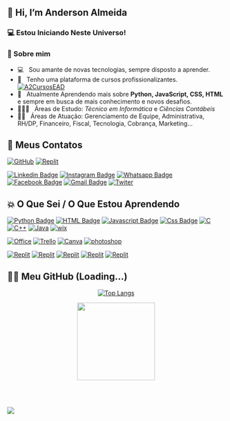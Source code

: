 ## 👋 Hi, I’m Anderson Almeida

### 💻 Estou Iniciando Neste Universo!

<h3> 👨 Sobre mim </h3>

- 💻 &nbsp; Sou amante de novas tecnologias, sempre disposto a aprender.
- 💼 &nbsp; Tenho uma plataforma de cursos profissionalizantes. [![A2CursosEAD](https://img.shields.io/badge/website-000000?style=for-the-badge&logo=About.me&logoColor=white&link=https://github.com/Anderson-Pontes94)](https://a2cursosead.com.br/)
- 🌱 &nbsp; Atualmente Aprendendo mais sobre **Python, JavaScript, CSS, HTML** e sempre em busca de mais conhecimento e novos desafios.
- 👨🏻‍🎓 &nbsp; Áreas de Estudo: *Técnico em Informática* e *Ciências Contábeis*
- 🤜🏻 &nbsp; Áreas de Atuação: Gerenciamento de Equipe, Administrativa, RH/DP, Financeiro, Fiscal, Tecnologia, Cobrança, Marketing...  

## 📲 Meus Contatos

[![GitHub](https://img.shields.io/badge/GitHub-100000?style=for-the-badge&logo=github&logoColor=white&link=https://github.com/Anderson-Pontes94)](https://github.com/Anderson-Pontes94)
[![Replit](https://img.shields.io/badge/replit-667881?style=for-the-badge&logo=replit&logoColor=white&link=https://github.com/Anderson-Pontes94)](https://replit.com/@14282492732)

[![Linkedin Badge](https://img.shields.io/badge/-Linkedin-blue?style=for-the-badge&logo=Linkedin&logoColor=white&link=https://github.com/Anderson-Pontes94)](https://www.linkedin.com/in/anderson-almeida-270b8633/)
[![Instagram Badge](https://img.shields.io/badge/-instagram-red?style=for-the-badge&logo=instagram&logoColor=white&link=https://github.com/Anderson-Pontes94)](https://www.instagram.com/andersonpontesalmeida/)
[![Whatsapp Badge](https://img.shields.io/badge/WhatsApp-25D366?style=for-the-badge&logo=whatsapp&logoColor=white&link=https://github.com/Anderson-Pontes94)](https://wa.me/27999485580)
[![Facebook Badge](https://img.shields.io/badge/-Facebook-blue?style=for-the-badge&logo=Facebook&logoColor=white&link=https://github.com/Anderson-Pontes94)](https://www.facebook.com/andersonpontesalmeida)
[![Gmail Badge](https://img.shields.io/badge/Gmail-D14836?style=for-the-badge&logo=gmail&logoColor=white&link=https://github.com/Anderson-Pontes94)](anderson.pontes.a@gmail.com)
[![Twiter](https://img.shields.io/badge/Twitter-1DA1F2?style=for-the-badge&logo=twitter&logoColor=white&link=https://github.com/Anderson-Pontes94)](https://twitter.com/andersonpontes_)

</h4>

## 💥 O Que Sei / O Que Estou Aprendendo

[![Python Badge](https://img.shields.io/badge/Python-3776AB?style=for-the-badge&logo=python&logoColor=white)]()
[![HTML Badge](https://img.shields.io/badge/HTML-239120?style=for-the-badge&logo=html5&logoColor=white)]()
[![Javascript Badge](https://img.shields.io/badge/Javascript-F7DF1E?style=for-the-badge&logo=javascript&logoColor=white)]()
[![Css Badge](https://img.shields.io/badge/CSS-239120?style=for-the-badge&logo=css3&logoColor=white)]()
[![C](https://img.shields.io/badge/C-00599C?style=for-the-badge&logo=c&logoColor=white)]()
[![C++](https://img.shields.io/badge/C%2B%2B-00599C?style=for-the-badge&logo=c%2B%2B&logoColor=white)]()
[![Java](https://img.shields.io/badge/Java-ED8B00?style=for-the-badge&logo=java&logoColor=white)]()
[![wix](https://img.shields.io/badge/Wix-000?style=for-the-badge&logo=wix&logoColor=white)]()

[![Office](https://img.shields.io/badge/Microsoft_Office-D83B01?style=for-the-badge&logo=microsoft-office&logoColor=white)]()
[![Trello](https://img.shields.io/badge/Trello-0052CC?style=for-the-badge&logo=trello&logoColor=white)]()
[![Canva](https://img.shields.io/badge/Canva-%2300C4CC.svg?&style=for-the-badge&logo=Canva&logoColor=white)]()
[![photoshop](https://aleen42.github.io/badges/src/photoshop.svg)]()

[![Replit](https://img.shields.io/badge/iOS-000000?style=for-the-badge&logo=ios&logoColor=white)]()
[![Replit](https://img.shields.io/badge/Android-3DDC84?style=for-the-badge&logo=android&logoColor=white)]()
[![Replit](https://img.shields.io/badge/Linux-FCC624?style=for-the-badge&logo=linux&logoColor=black)]()
[![Replit](https://img.shields.io/badge/Windows-0078D6?style=for-the-badge&logo=windows&logoColor=white)]()
[![Replit](https://img.shields.io/badge/Windows_XP-003399?style=for-the-badge&logo=windows-xp&logoColor=white)]()


## ✍🏼 Meu GitHub (Loading...)

<div align="center">

[![Top Langs](https://github-readme-stats.vercel.app/api/top-langs/?username=Anderson-Pontes94&layout=compact)](https://github.com/Anderson-Pontes94/github-readme-stats)

</div>

<div align="center">
  <a href="https://github.com/Anderson-Pontes94">
  <img height="180em" src="https://github-readme-stats.vercel.app/api?username=Anderson-Pontes94&show_icons=true&theme=dark&include_all_commits=true&count_private=true"/>
</div>

<br><br>

<div>
    <img src="https://img.shields.io/static/v1?label=Overview&message=ANDERSON ALMEIDA&color=f8efd4&style=for-the-badge&logo=GitHub">
</div>



###
